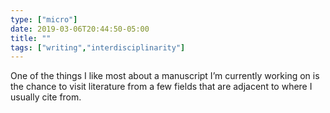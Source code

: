 ```yaml
---
type: ["micro"]
date: 2019-03-06T20:44:50-05:00
title: ""
tags: ["writing","interdisciplinarity"]
---
```

One of the things I like most about a manuscript I’m currently working on is the chance to visit literature from a few fields that are adjacent to where I usually cite from.
